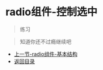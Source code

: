 # radio组件-控制选中

> 练习

> 知道你还不过瘾继续吧       

* [上一节-radio组件-基本结构](../20-radio组件-基本结构/radio组件-基本结构.md)
* [返回目录](../../README.md)